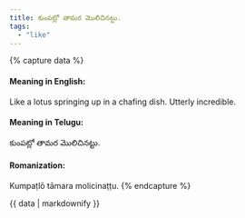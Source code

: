 ```yaml
---
title: కుంపట్లో తామర మొలిచినట్టు.
tags:
  - "like"
---
```


{% capture data %}
#### Meaning in English:
Like a lotus springing up in a chafing dish.
Utterly incredible.

#### Meaning in Telugu:
కుంపట్లో తామర మొలిచినట్టు.

#### Romanization:
Kumpaṭlō tāmara molicinaṭṭu.
{% endcapture %}

{{ data | markdownify }}

